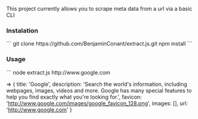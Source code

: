 This project currently allows you to scrape meta data from a url via a basic CLI

<h3>Instalation</h3>
```
git clone https://github.com/BenjaminConant/extract.js.git
npm install
```

<h3>Usage</h3>
```
 node extract.js http://www.google.com

=>  { title: 'Google',
  	  description: 'Search the world\'s information, including webpages, images, videos and more. Google has many special features to help you find exactly what you\'re looking for.',
      favicon: 'http://www.google.com/images/google_favicon_128.png',
      images: [],
      url: 'http://www.google.com' }
```